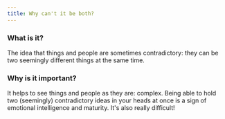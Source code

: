 ```yaml
---
title: Why can't it be both?
---
```


### What is it?

The idea that things and people are sometimes contradictory: they can be two seemingly different things at the same time.

### Why is it important?

It helps to see things and people as they are: complex. Being able to hold two (seemingly) contradictory ideas in your heads at once is a sign of emotional intelligence and maturity. It's also really difficult!